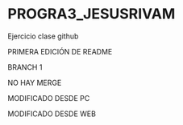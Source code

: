 # PROGRA3_JESUSRIVAM
Ejercicio clase github

PRIMERA EDICIÓN DE README

BRANCH 1 

NO HAY MERGE

MODIFICADO DESDE PC

MODIFICADO DESDE WEB
